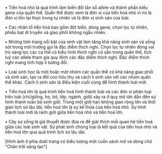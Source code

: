 • Tiến hoá nhỏ là quá trình làm biến đổi tần số allele và thành phần kiểu gene của quần thể. Quần thể được xem là đơn vị của tiến hoá nhỏ vì nó là đơn vị tồn tại thực trong tự nhiên và là đơn vị sinh sản của loài.

• Các nhân tố tiến hoá bao gồm đột biến, dòng gene, chọn lọc tự nhiên, phiếu bạt di truyền và giao phối không ngẫu nhiên.

• Những tính trạng nổi bật của sinh vật làm tăng khả năng sinh sản và sống sót trong môi trường gọi là đặc điểm thích nghi. Chọn lọc tự nhiên đóng vai trò sàng lọc các cá thể có kiểu hình thích nghi có sẵn trong quần thể, tích luỹ các allele tham gia quy định các đặc điểm thích nghi. Đặc điểm thích nghi mang tính hợp lí tương đối.

• Loài sinh học là một hoặc một nhóm các quần thể có khả năng giao phối và sinh sản, tạo ra đời con hữu thụ và cách li sinh sản với các nhóm quần thể khác. Cách li sinh sản là điều kiện cuối cùng để hình thành loài mới.

• Tiến hoá lớn là quá trình tiến hoá hình thành loài và các đơn vị phân loại trên loài (chi/giống, họ, bộ, lớp, ngành, giới) xảy ra ở quy mô lớn dẫn đến sự hình thành toàn bộ sinh giới. Trong một giới hạn không gian rộng lớn và thời gian lịch sử lâu dài, tiến hoá lớn là sự kế thừa của tiến hoá nhỏ. Sự hình thành loài mới là ranh giới giữa tiến hoá nhỏ và tiến hoá lớn.

• Cây sự sống là giả thuyết được đưa ra để giải thích mối quan hệ tiến hoá giữa các loài sinh vật. Sự phát sinh chủng loại là kết quả của tiến hoá nhỏ và tiến hoá lớn qua quá trình lịch sử lâu dài.

[Hình ảnh ở phía dưới trang có biểu tượng một cuốn sách mở và dòng chữ "Chân trời sáng tạo"]